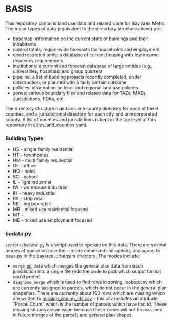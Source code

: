 # BASIS

This repository contains land use data and related code for Bay Area Metro.  The major types of data (equivalent to the direcrtory structure above) are:

* basemap: information on the current state of buildings and their inhabitants
* control totals: region-wide forecasts for households and employment
* deed restricted units: a database of current housing with low income residency requirements
* institutions: a current and forecast database of large entities (e.g., universities, hospitals) and group quarters
* pipeline: a list of building projects recently completed, under construction, or planned with a fairly certain outcome
* policies: infomration on local and regional land use policies
* zones: various boundary files and related data for TAZs, MAZs, Jurisdictions, PDAs, etc






The directory structure maintains one county directory for each of the 9 counties, and a jurisdictional directory for each city and unincorporated county.  A list of counties and jurisdictions is kept in the top level of this repository in [cities_and_counties.yaml](https://github.com/oaklandanalytics/badata/blob/master/cities_and_counties.yaml).



### Building Types

* HS - single family residential
* HT - townhomes
* HM - multi family residential
* OF - office
* HO - hotel
* SC - school
* IL - light industrial
* IW - warehouse industrial
* IH - heavy industrial
* RS - strip retail
* RB - big box retail
* MR - mixed use residential focused
* MT - 
* ME - mixed use employment focused

### badata.py

`scripts/badata.py` is a script used to operate on this data.  There are several modes of operation (use the --mode command line option), analagous to baus.py in the bayarea_urbansim directory.  The modes include:

* `merge_gp_data` which merges the general plan data from each jurisdiction into a single file (edit the code to pick which output format you'd prefer)
* `diagnose_merge` which is used to find rows in zoning_lookup.csv which are currently assigned to parcels, which do not occur in the general plan shapefiles.  There are currently about 190 rows which are missing which are written to [missing_zoning_ids.csv](https://github.com/oaklandanalytics/badata/blob/master/missing_zoning_ids.csv) - this csv includes an attribute "Parcel Count" which is the number of parcels which have that id.  These missing shapes are an issue because these zones will not be assigned in future merges of the parcels and general plan shapes.
